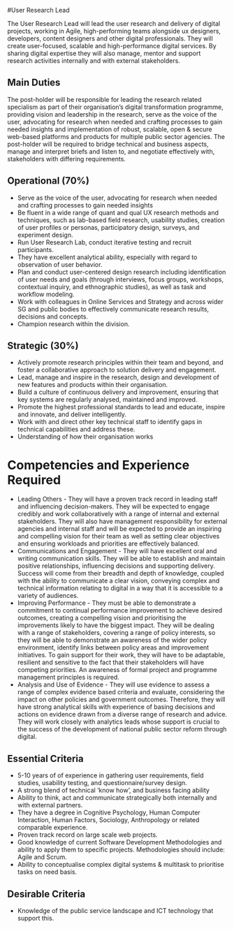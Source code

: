 #User Research Lead

The User Research Lead will lead the user research and delivery of digital projects, working in Agile, high-performing teams alongside ux designers, developers, content designers and other digital professionals. They will create user-focused, scalable and high-performance digital services. By sharing digital expertise they will also manage, mentor and support research activities internally and with external stakeholders.

## Main Duties
The post-holder will be responsible for leading the research related specialism as part of their organisation’s digital transformation programme, providing vision and leadership in the research, serve as the voice of the user, advocating for research when needed and crafting processes to gain needed insights and implementation of robust, scalable, open & secure web-based platforms and products for multiple public sector agencies.
The post-holder will be required to bridge technical and business aspects, manage and interpret briefs and listen to, and negotiate effectively with, stakeholders with differing requirements.

## Operational (70%)
* Serve as the voice of the user, advocating for research when needed and crafting processes to gain needed insights 
* Be fluent in a wide range of quant and qual UX research methods and techniques, such as lab-based field research, usability studies, creation of user profiles or personas, participatory design, surveys, and experiment design.
* Run User Research Lab, conduct iterative testing and recruit participants. 
* They have excellent analytical ability, especially with regard to observation of user behavior.
* Plan and conduct user-centered design research including identification of user needs and goals (through interviews, focus groups, workshops, contextual inquiry, and ethnographic studies), as well as task and workflow modeling. 
* Work with colleagues in Online Services and Strategy and across wider SG and public bodies to effectively communicate research results, decisions and concepts.
* Champion research within the division.

## Strategic (30%)
* Actively promote research principles within their team and beyond, and foster a collaborative approach to solution delivery and engagement.
* Lead, manage and inspire in the research, design and development of new features and products within their organisation.
* Build a culture of continuous delivery and improvement, ensuring that key systems are regularly analysed, maintained and improved.
* Promote the highest professional standards to lead and educate, inspire and innovate, and deliver intelligently.
* Work with and direct other key technical staff to identify gaps in technical capabilities and address these.
* Understanding of how their organisation works

# Competencies and Experience Required
* Leading Others - They will have a proven track record in leading staff and influencing decision-makers. They will be expected to engage credibly and work collaboratively with a range of internal and external stakeholders. They will also have management responsibility for external agencies and internal staff and will be expected to provide an inspiring and compelling vision for their team as well as setting clear objectives and ensuring workloads and priorities are effectively balanced.
* Communications and Engagement - They will have excellent oral and writing communication skills. They will be able to establish and maintain positive relationships, influencing decisions and supporting delivery. Success will come from their breadth and depth of knowledge, coupled with the ability to communicate a clear vision, conveying complex and technical information relating to digital in a way that it is accessible to a variety of audiences.
* Improving Performance - They must be able to demonstrate a commitment to continual performance improvement to achieve desired outcomes, creating a compelling vision and prioritising the improvements likely to have the biggest impact. They will be dealing with a range of stakeholders, covering a range of policy interests, so they will be able to demonstrate an awareness of the wider policy environment, identify links between policy areas and improvement initiatives. To gain support for their work, they will have to be adaptable, resilient and sensitive to the fact that their stakeholders will have competing priorities. An awareness of formal project and programme management principles is required.
* Analysis and Use of Evidence - They will use evidence to assess a range of complex evidence based criteria and evaluate, considering the impact on other policies and government outcomes. Therefore, they will have strong analytical skills with experience of basing decisions and actions on evidence drawn from a diverse range of research and advice. They will work closely with analytics leads whose support is crucial to the success of the development of national public sector reform through digital.

## Essential Criteria
* 5-10 years of of experience in gathering user requirements, field studies, usability testing, and questionnaire/survey design.
* A strong blend of technical ‘know how’, and business facing ability
* Ability to think, act and communicate strategically both internally and with external partners.
* They have a degree in Cognitive Psychology, Human Computer Interaction, Human Factors, Sociology, Anthropology or related comparable experience.
* Proven track record on large scale web projects.
* Good knowledge of current Software Development Methodologies and ability to apply them to specific projects. Methodologies should include: Agile and Scrum.
* Ability to conceptualise complex digital systems & multitask to prioritise tasks on need basis.

## Desirable Criteria
* Knowledge of the public service landscape and ICT technology that support this.
